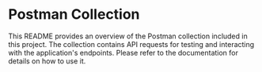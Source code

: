 # Postman Collection

This README provides an overview of the Postman collection included in this project. The collection contains API requests for testing and interacting with the application's endpoints. Please refer to the documentation for details on how to use it.

